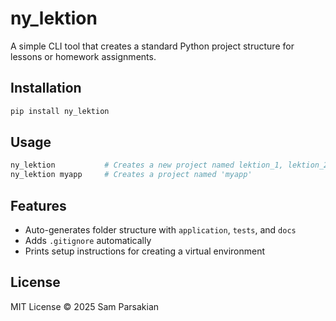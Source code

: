 # ny_lektion

A simple CLI tool that creates a standard Python project structure for lessons or homework assignments.

## Installation

```bash
pip install ny_lektion
```

## Usage

```bash
ny_lektion           # Creates a new project named lektion_1, lektion_2, etc.
ny_lektion myapp     # Creates a project named 'myapp'
```

## Features

* Auto-generates folder structure with `application`, `tests`, and `docs`
* Adds `.gitignore` automatically
* Prints setup instructions for creating a virtual environment

## License

MIT License © 2025 Sam Parsakian

```

```

